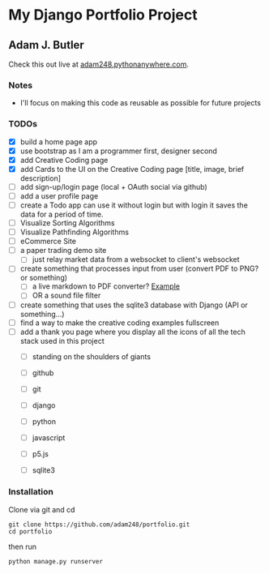 # My Django Portfolio Project

## Adam J. Butler

Check this out live at
[adam248.pythonanywhere.com](https://adam248.pythonanywhere.com/).

### Notes

- I'll focus on making this code as reusable as possible for future projects

### TODOs

- [x] build a home page app
- [x] use bootstrap as I am a programmer first, designer second
- [x] add Creative Coding page
- [x] add Cards to the UI on the Creative Coding page [title, image, brief description]
- [ ] add sign-up/login page (local + OAuth social via github)
- [ ] add a user profile page
- [ ] create a Todo app can use it without login but with login it saves the data for a period of time.
- [ ] Visualize Sorting Algorithms
- [ ] Visualize Pathfinding Algorithms
- [ ] eCommerce Site
- [ ] a paper trading demo site
  - [ ] just relay market data from a websocket to client's websocket
- [ ] create something that processes input from user (convert PDF to PNG? or something)
    - [ ] a live markdown to PDF converter? [Example](https://www.markdowntopdf.com/)
    - [ ] OR a sound file filter
- [ ] create something that uses the sqlite3 database with Django (API or something...)
- [ ] find a way to make the creative coding examples fullscreen
- [ ] add a thank you page where you display all the icons of all the tech stack used in this project
    - [ ] standing on the shoulders of giants
    - [ ] github
    - [ ] git
    - [ ] django
    - [ ] python
    - [ ] javascript
    - [ ] p5.js
    - [ ] sqlite3


### Installation

Clone via git and cd

```
git clone https://github.com/adam248/portfolio.git
cd portfolio
```

then run

```
python manage.py runserver
```
